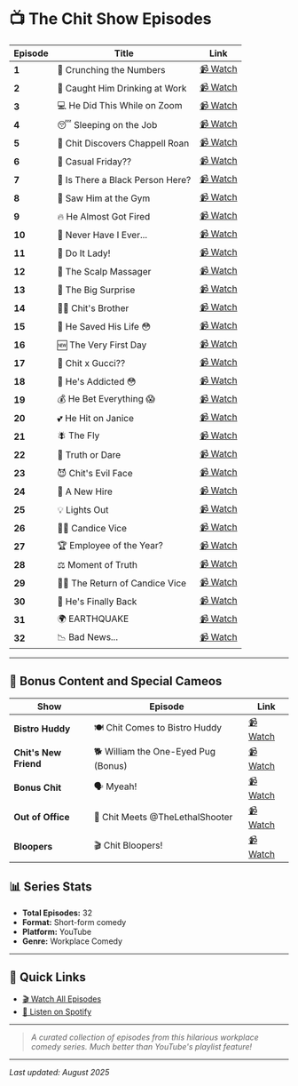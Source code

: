# 📺 The Chit Show Episodes

| Episode | Title | Link |
|---------|-------|------|
| **1** | 🧮 Crunching the Numbers | [📹 Watch](https://youtube.com/shorts/wBC_HznrWaU) |
| **2** | 🍺 Caught Him Drinking at Work | [📹 Watch](https://www.youtube.com/watch?v=Wqqd5rin490) |
| **3** | 💻 He Did This While on Zoom | [📹 Watch](https://www.youtube.com/watch?v=zGo4kQXx-q8) |
| **4** | 😴 Sleeping on the Job | [📹 Watch](https://www.youtube.com/watch?v=a5ezV2xWDHo) |
| **5** | 🎤 Chit Discovers Chappell Roan | [📹 Watch](https://www.youtube.com/watch?v=xHIail0wJyQ) |
| **6** | 👕 Casual Friday?? | [📹 Watch](https://www.youtube.com/watch?v=jYvyW8k0kNw) |
| **7** | 🤔 Is There a Black Person Here? | [📹 Watch](https://www.youtube.com/watch?v=HMCnnLJ2Xgg) |
| **8** | 💪 Saw Him at the Gym | [📹 Watch](https://www.youtube.com/shorts/LP3tiz17k5E) |
| **9** | 🔥 He Almost Got Fired | [📹 Watch](https://www.youtube.com/watch?v=zgRYibGXF-c) |
| **10** | 🎯 Never Have I Ever... | [📹 Watch](https://www.youtube.com/watch?v=xqyEL5LNPfg) |
| **11** | 💃 Do It Lady! | [📹 Watch](https://www.youtube.com/watch?v=miE07JBZO6Q) |
| **12** | 💆 The Scalp Massager | [📹 Watch](https://www.youtube.com/watch?v=CcnQImxXVaY) |
| **13** | 🎁 The Big Surprise | [📹 Watch](https://www.youtube.com/watch?v=xx4nX181jG0) |
| **14** | 👨‍👦 Chit's Brother | [📹 Watch](https://www.youtube.com/watch?v=cS4esBKZHKw) |
| **15** | 🦸 He Saved His Life 😳 | [📹 Watch](https://www.youtube.com/watch?v=uvPiDCIF6HA) |
| **16** | 🆕 The Very First Day | [📹 Watch](https://www.youtube.com/watch?v=HPwNG24kdUo) |
| **17** | 👜 Chit x Gucci?? | [📹 Watch](https://www.youtube.com/watch?v=QAt7OMg-694) |
| **18** | 🎲 He's Addicted 😳 | [📹 Watch](https://www.youtube.com/watch?v=W1x6GgH5ONo) |
| **19** | 💰 He Bet Everything 😱 | [📹 Watch](https://www.youtube.com/watch?v=f8uQM14z7Uw) |
| **20** | 💕 He Hit on Janice | [📹 Watch](https://www.youtube.com/watch?v=wvzWEyGofHM) |
| **21** | 🪰 The Fly | [📹 Watch](https://www.youtube.com/watch?v=OYe4r_sAeS8) |
| **22** | 🎲 Truth or Dare | [📹 Watch](https://www.youtube.com/watch?v=qb62fd0Hd48) |
| **23** | 😈 Chit's Evil Face | [📹 Watch](https://www.youtube.com/watch?v=iZ9kJyao0fE) |
| **24** | 👋 A New Hire | [📹 Watch](https://www.youtube.com/watch?v=Tc3rn1Qm8EU) |
| **25** | 💡 Lights Out | [📹 Watch](https://www.youtube.com/watch?v=4dg_uqFA688) |
| **26** | 👩‍💼 Candice Vice | [📹 Watch](https://www.youtube.com/watch?v=DOMASwCnwk4) |
| **27** | 🏆 Employee of the Year? | [📹 Watch](https://www.youtube.com/watch?v=__EwrZEY9Ts) |
| **28** | ⚖️ Moment of Truth | [📹 Watch](https://www.youtube.com/watch?v=ctMKq9EjgHs) |
| **29** | 👩‍💼 The Return of Candice Vice | [📹 Watch](https://www.youtube.com/watch?v=V9JnpOdvktU) |
| **30** | 🔄 He's Finally Back | [📹 Watch](https://www.youtube.com/watch?v=SQWqdqANsq4) |
| **31** | 🌍 EARTHQUAKE | [📹 Watch](https://www.youtube.com/watch?v=h7ZFyIQR1xQ) |
| **32** | 📉 Bad News... | [📹 Watch](https://www.youtube.com/watch?v=4QM6-hwlhH8) |

---

## 🌟 Bonus Content and Special Cameos

| Show | Episode | Link |
|------|---------|------|
| **Bistro Huddy** | 🍽️ Chit Comes to Bistro Huddy | [📹 Watch](https://www.youtube.com/shorts/QiBykgqNSyE) |
| **Chit's New Friend** | 🐕 William the One-Eyed Pug (Bonus) | [📹 Watch](https://www.youtube.com/shorts/GsBMXsQ0fgY) |
| **Bonus Chit** | 🗣️ Myeah! | [📹 Watch](https://youtube.com/shorts/YhYXYQGk27g) |
| **Out of Office** | 🎯 Chit Meets @TheLethalShooter | [📹 Watch](https://www.youtube.com/watch?v=DIP3qPkH3X8) |
| **Bloopers** | 🎬 Chit Bloopers! | [📹 Watch](https://www.youtube.com/watch?v=ldrHbLf93vU) |

## 📊 Series Stats

- **Total Episodes:** 32
- **Format:** Short-form comedy
- **Platform:** YouTube
- **Genre:** Workplace Comedy

---

## 🔗 Quick Links

- [🎬 Watch All Episodes](https://www.youtube.com/@thechitshow)
- [🎵 Listen on Spotify](https://open.spotify.com/album/27DnY0QceJpwQbKMYsSU4y)

---

> *A curated collection of episodes from this hilarious workplace comedy series. Much better than YouTube's playlist feature!*

---

*Last updated: August 2025*